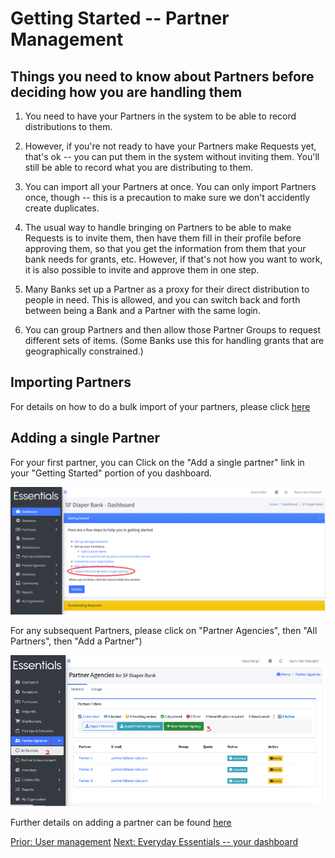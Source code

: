 # Getting Started -- Partner Management

## Things you need to know about Partners before deciding how you are handling them

1.  You need to have your Partners in the system to be able to record distributions to them.

2.  However,  if you're not ready to have your Partners make Requests yet, that's ok -- you can put them in the system without inviting them.   You'll still be able to record what you are distributing to them.

3.  You can import all your Partners at once.  You can only import Partners once, though -- this is a precaution to make sure we don't accidently create duplicates.

4.  The usual way to handle bringing on Partners to be able to make Requests is to invite them,  then have them fill in their profile before approving them, so that you get the information from them that your bank needs for grants, etc.   However, if that's not how you want to work,  it is also possible to invite and approve them in one step.

5.  Many Banks set up a Partner as a proxy for their direct distribution to people in need.  This is allowed, and you can switch back and forth between being a Bank and a Partner with the same login.

6.  You can group Partners and then allow those Partner Groups to request different sets of items. (Some Banks use this for handling grants that are geographically constrained.)


## Importing Partners

For details on how to do a bulk import of your partners, please click [here](pm_importing_partners.md)

## Adding a single Partner
For your first partner, you can Click on the "Add a single partner" link in your "Getting Started" portion of you dashboard.  

![navigation](images/getting_started/partners/gs_add_partner_1.png)


For any subsequent Partners, please click on "Partner Agencies", then "All Partners", then "Add a Partner")

![add a partner navigation](images/partners/partners_add_navigation.png)

Further details on adding a partner can be found [here](pm_adding_a_partner.md)

[Prior: User management](getting_started_user_management.md)  [Next:  Everyday Essentials -- your dashboard](essentials_dashboard.md)
